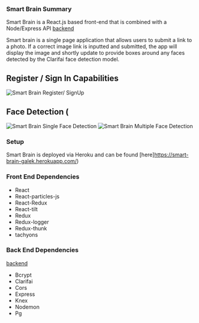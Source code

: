 ### Smart Brain Summary

Smart Brain is a React.js based front-end that is combined with a Node/Express API [backend](https://github.com/TheGalekxy/SmartBrain)

Smart brain is a single page application that allows users to submit a link to a photo. If a correct image link is inputted and submitted, the app will display the image and shortly update to provide boxes around any faces detected by the Clarifai face detection model.

## Register / Sign In Capabilities

![Smart Brain Register/ SignUp](/assets/smart-brain-login-reg.gif)

## Face Detection (

![Smart Brain Single Face Detection](/assets/smart-brain-single-face.gif)
![Smart Brain Multiple Face Detection](/assets/smart-brain-multiple-faces.gif)

### Setup

Smart Brain is deployed via Heroku and can be found [here]https://smart-brain-galek.herokuapp.com/)

### Front End Dependencies

- React
- React-particles-js
- React-Redux
- React-tilt
- Redux
- Redux-logger
- Redux-thunk
- tachyons

### Back End Dependencies

[backend](https://github.com/gabecadiz/smart-brain-api)

- Bcrypt
- Clarifai
- Cors
- Express
- Knex
- Nodemon
- Pg